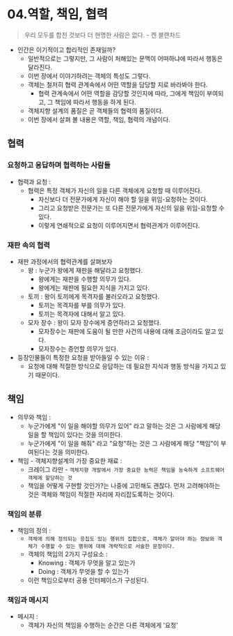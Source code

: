 # 04.역할, 책임, 협력 

> 우리 모두를 합친 것보다 더 현명한 사람은 없다. - 켄 블랜차드 

- 인간은 이기적이고 합리적인 존재일까? 
	- 일반적으로는 그렇지만, 그 사람이 처해있는 문맥이 어떠하냐에 따라서 행동은 달라진다. 
	- 이번 장에서 이야기하려는 객체의 특성도 그렇다. 
	- 객체는 철저히 협력 관계속에서 어떤 역할을 담당할 지로 바라봐야 한다. 
		- 협력 관계속에서 어떤 역할을 감당할 것인지에 따라, 그에게 책임이 부여되고, 그 책임에 따라서 행동을 하게 된다.
	- 객체지향 설계의 품질은 곧 객체들의 협력의 품질이다. 
	- 이번 장에서 살펴 볼 내용은 역할, 책임, 협력의 개념이다. 


## 협력 

### 요청하고 응답하며 협력하는 사람들  

- 협력과 요청 : 
	- 협력은 특정 객체가 자신의 일을 다른 객체에게 요청할 때 이루어진다. 
		- 자신보다 더 전문가에게 자신이 해야 할 일을 위임-요청하는 것이다. 
		- 그리고 요청받은 전문가는 또 다른 전문가에게 자신의 일을 위임-요청할 수 있다.
		- 이렇게 연쇄적으로 요청이 이루어지면서 협력관계가 이루어진다. 

### 재판 속의 협력 

- 재판 과정에서의 협력관계를 살펴보자 
	- 왕 : 누군가 왕에게 재판을 해달라고 요청했다. 
		- 왕에게는 재판을 수행할 의무가 있다. 
		- 왕에게는 재판에 필요한 지식을 가지고 있다. 
	- 토끼 : 왕이 토끼에게 목격자를 불러오라고 요청했다. 
		- 토끼는 목격자를 부를 의무가 있다.
		- 토끼는 목격자에 대해서 알고 있다. 
	- 모자 장수 : 왕이 모자 장수에게 증언하라고 요청했다. 
		- 모자장수는 재판에 도움이 될 만한 사건의 내용에 대해 조금이라도 알고 있다. 
		- 모자장수는 증언할 의무가 있다. 
- 등장인물들이 특정한 요청을 받아들일 수 있는 이유 : 
	- 요청에 대해 적절한 방식으로 응답하는 데 필요한 지식과 행동 방식을 가지고 있기 때문이다. 


## 책임

- 의무와 책임 : 
	- 누군가에게 "이 일을 해야할 의무가 있어" 라고 말하는 것은 그 사람에게 해당 일을 할 책임이 있다는 것을 의미한다. 
	- 누군가에게 "이 일을 해줘" 라고 "요청"하는 것은 그 사람에게 해당 "책임"이 부여된다는 것을 의미한다.
- 책임 - 객체지향설계의 가장 중요한 재료 : 
	- 크레이그 라만 - `객체지향 개발에서 가장 중요한 능력은 책임을 능숙하게 소프트웨어 객체에 할당하는 것`
	- 책임을 어떻게 구현할 것인가?는 나중에 고민해도 괜찮다. 먼저 고려해야하는 것은 객체와 책임이 적절한 자리에 자리잡도록하는 것이다. 

### 책임의 분류

- 책임의 정의 : 
	- `객체에 의해 정의되는 응집도 있는 행위의 집합으로, 객체가 알아야 하는 정보와 객체가 수행할 수 있는 행위에 대해 개략적으로 서술한 문장이다.` 
	- 객체의 책임의 2가지 구성요소 : 
		- Knowing : 객체가 무엇을 알고 있는가
		- Doing : 객체가 무엇을 할 수 있는가
	- 이런 책임으로부터 공용 인터페이스가 구성된다. 


### 책임과 메시지 

- 메시지 : 
	- 객체가 자신의 책임을 수행하는 순간은 다른 객체에게 '요청'